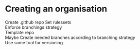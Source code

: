 # Creating an organisation

Create .github repo
Set rulessets  
Enforce branchings strategy  
Template repo  
Maybe Create needed branches according to branching strategy    
Use some tool for versioning  

